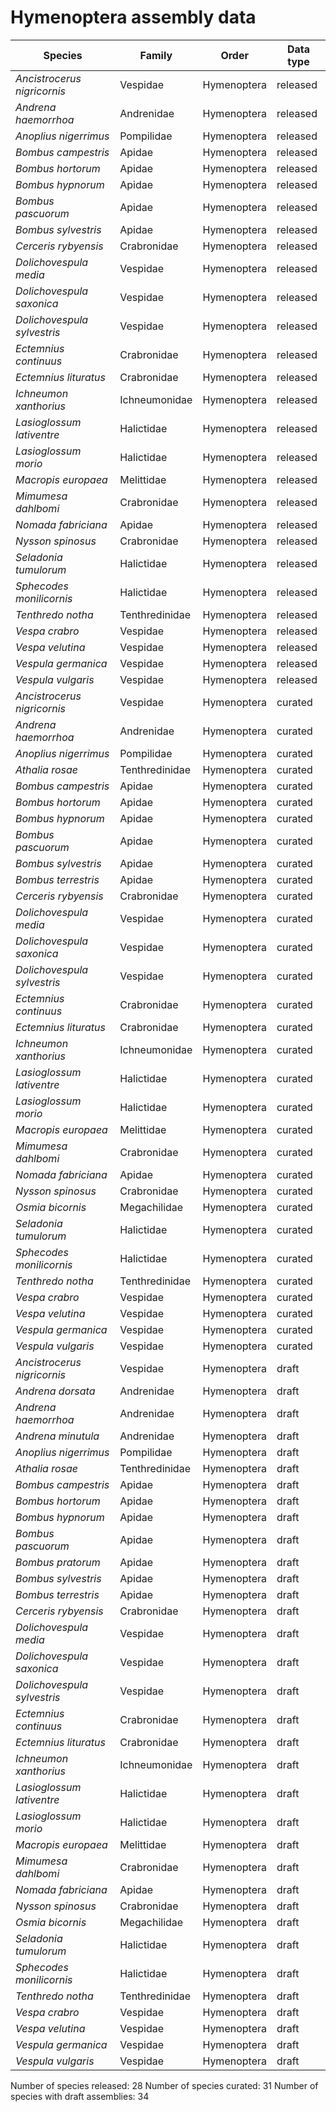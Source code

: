# Hymenoptera assembly data

| Species | Family | Order | Data type |
| -- | --- | --- | --- |
| *Ancistrocerus nigricornis* | Vespidae | Hymenoptera | released |
| *Andrena haemorrhoa* | Andrenidae | Hymenoptera | released |
| *Anoplius nigerrimus* | Pompilidae | Hymenoptera | released |
| *Bombus campestris* | Apidae | Hymenoptera | released |
| *Bombus hortorum* | Apidae | Hymenoptera | released |
| *Bombus hypnorum* | Apidae | Hymenoptera | released |
| *Bombus pascuorum* | Apidae | Hymenoptera | released |
| *Bombus sylvestris* | Apidae | Hymenoptera | released |
| *Cerceris rybyensis* | Crabronidae | Hymenoptera | released |
| *Dolichovespula media* | Vespidae | Hymenoptera | released |
| *Dolichovespula saxonica* | Vespidae | Hymenoptera | released |
| *Dolichovespula sylvestris* | Vespidae | Hymenoptera | released |
| *Ectemnius continuus* | Crabronidae | Hymenoptera | released |
| *Ectemnius lituratus* | Crabronidae | Hymenoptera | released |
| *Ichneumon xanthorius* | Ichneumonidae | Hymenoptera | released |
| *Lasioglossum lativentre* | Halictidae | Hymenoptera | released |
| *Lasioglossum morio* | Halictidae | Hymenoptera | released |
| *Macropis europaea* | Melittidae | Hymenoptera | released |
| *Mimumesa dahlbomi* | Crabronidae | Hymenoptera | released |
| *Nomada fabriciana* | Apidae | Hymenoptera | released |
| *Nysson spinosus* | Crabronidae | Hymenoptera | released |
| *Seladonia tumulorum* | Halictidae | Hymenoptera | released |
| *Sphecodes monilicornis* | Halictidae | Hymenoptera | released |
| *Tenthredo notha* | Tenthredinidae | Hymenoptera | released |
| *Vespa crabro* | Vespidae | Hymenoptera | released |
| *Vespa velutina* | Vespidae | Hymenoptera | released |
| *Vespula germanica* | Vespidae | Hymenoptera | released |
| *Vespula vulgaris* | Vespidae | Hymenoptera | released |
| *Ancistrocerus nigricornis* | Vespidae | Hymenoptera | curated |
| *Andrena haemorrhoa* | Andrenidae | Hymenoptera | curated |
| *Anoplius nigerrimus* | Pompilidae | Hymenoptera | curated |
| *Athalia rosae* | Tenthredinidae | Hymenoptera | curated |
| *Bombus campestris* | Apidae | Hymenoptera | curated |
| *Bombus hortorum* | Apidae | Hymenoptera | curated |
| *Bombus hypnorum* | Apidae | Hymenoptera | curated |
| *Bombus pascuorum* | Apidae | Hymenoptera | curated |
| *Bombus sylvestris* | Apidae | Hymenoptera | curated |
| *Bombus terrestris* | Apidae | Hymenoptera | curated |
| *Cerceris rybyensis* | Crabronidae | Hymenoptera | curated |
| *Dolichovespula media* | Vespidae | Hymenoptera | curated |
| *Dolichovespula saxonica* | Vespidae | Hymenoptera | curated |
| *Dolichovespula sylvestris* | Vespidae | Hymenoptera | curated |
| *Ectemnius continuus* | Crabronidae | Hymenoptera | curated |
| *Ectemnius lituratus* | Crabronidae | Hymenoptera | curated |
| *Ichneumon xanthorius* | Ichneumonidae | Hymenoptera | curated |
| *Lasioglossum lativentre* | Halictidae | Hymenoptera | curated |
| *Lasioglossum morio* | Halictidae | Hymenoptera | curated |
| *Macropis europaea* | Melittidae | Hymenoptera | curated |
| *Mimumesa dahlbomi* | Crabronidae | Hymenoptera | curated |
| *Nomada fabriciana* | Apidae | Hymenoptera | curated |
| *Nysson spinosus* | Crabronidae | Hymenoptera | curated |
| *Osmia bicornis* | Megachilidae | Hymenoptera | curated |
| *Seladonia tumulorum* | Halictidae | Hymenoptera | curated |
| *Sphecodes monilicornis* | Halictidae | Hymenoptera | curated |
| *Tenthredo notha* | Tenthredinidae | Hymenoptera | curated |
| *Vespa crabro* | Vespidae | Hymenoptera | curated |
| *Vespa velutina* | Vespidae | Hymenoptera | curated |
| *Vespula germanica* | Vespidae | Hymenoptera | curated |
| *Vespula vulgaris* | Vespidae | Hymenoptera | curated |
| *Ancistrocerus nigricornis* | Vespidae | Hymenoptera | draft |
| *Andrena dorsata* | Andrenidae | Hymenoptera | draft |
| *Andrena haemorrhoa* | Andrenidae | Hymenoptera | draft |
| *Andrena minutula* | Andrenidae | Hymenoptera | draft |
| *Anoplius nigerrimus* | Pompilidae | Hymenoptera | draft |
| *Athalia rosae* | Tenthredinidae | Hymenoptera | draft |
| *Bombus campestris* | Apidae | Hymenoptera | draft |
| *Bombus hortorum* | Apidae | Hymenoptera | draft |
| *Bombus hypnorum* | Apidae | Hymenoptera | draft |
| *Bombus pascuorum* | Apidae | Hymenoptera | draft |
| *Bombus pratorum* | Apidae | Hymenoptera | draft |
| *Bombus sylvestris* | Apidae | Hymenoptera | draft |
| *Bombus terrestris* | Apidae | Hymenoptera | draft |
| *Cerceris rybyensis* | Crabronidae | Hymenoptera | draft |
| *Dolichovespula media* | Vespidae | Hymenoptera | draft |
| *Dolichovespula saxonica* | Vespidae | Hymenoptera | draft |
| *Dolichovespula sylvestris* | Vespidae | Hymenoptera | draft |
| *Ectemnius continuus* | Crabronidae | Hymenoptera | draft |
| *Ectemnius lituratus* | Crabronidae | Hymenoptera | draft |
| *Ichneumon xanthorius* | Ichneumonidae | Hymenoptera | draft |
| *Lasioglossum lativentre* | Halictidae | Hymenoptera | draft |
| *Lasioglossum morio* | Halictidae | Hymenoptera | draft |
| *Macropis europaea* | Melittidae | Hymenoptera | draft |
| *Mimumesa dahlbomi* | Crabronidae | Hymenoptera | draft |
| *Nomada fabriciana* | Apidae | Hymenoptera | draft |
| *Nysson spinosus* | Crabronidae | Hymenoptera | draft |
| *Osmia bicornis* | Megachilidae | Hymenoptera | draft |
| *Seladonia tumulorum* | Halictidae | Hymenoptera | draft |
| *Sphecodes monilicornis* | Halictidae | Hymenoptera | draft |
| *Tenthredo notha* | Tenthredinidae | Hymenoptera | draft |
| *Vespa crabro* | Vespidae | Hymenoptera | draft |
| *Vespa velutina* | Vespidae | Hymenoptera | draft |
| *Vespula germanica* | Vespidae | Hymenoptera | draft |
| *Vespula vulgaris* | Vespidae | Hymenoptera | draft |

Number of species released: 28
Number of species curated: 31
Number of species with draft assemblies: 34

